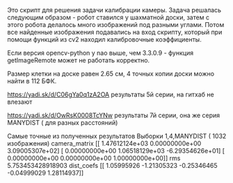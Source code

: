 Это скрипт для решения задачи калибрации камеры.
Задача решалась следующим образом - робот ставился у шахматной доски, затем с этого робота делалось много изображений под разными углами. Потом все найденные изображения подавались на вход скрипту, который при помощи функций из cv2 находил калибровочные коэффициенты.

Если версия opencv-python у nao выше, чем 3.3.0.9 - функция getImageRemote может не работать корректно.

Размер клетки на доске равен 2.65 см, 4 точных копии доски можно найти в 112 БФК.

https://yadi.sk/d/C06gYa0q1zA2OA результаты 5й серии, на гитхаб не влезают

https://yadi.sk/d/OwRsK0008TcYNw результаты 7й серии, она же серия MANYDIST ( для разных расстояний)

Самые точные из полученных результатов
Выборки 1,4,MANYDIST ( 1032 изображения)
camera_matrix
[[ 1.47612124e+03  0.00000000e+00  3.09005307e+02]
 [ 0.00000000e+00  1.06518129e+03 -6.29354626e+01]
 [ 0.00000000e+00  0.00000000e+00  1.00000000e+00]]
rms
5.753453428918903
dist_coefs
[[ 1.05995926 -1.21305323 -0.25346465 -0.04999029  1.28114937]]
